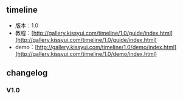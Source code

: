 ## timeline

* 版本：1.0
* 教程：[http://gallery.kissyui.com/timeline/1.0/guide/index.html](http://gallery.kissyui.com/timeline/1.0/guide/index.html)
* demo：[http://gallery.kissyui.com/timeline/1.0/demo/index.html](http://gallery.kissyui.com/timeline/1.0/demo/index.html)

##  changelog

### V1.0


